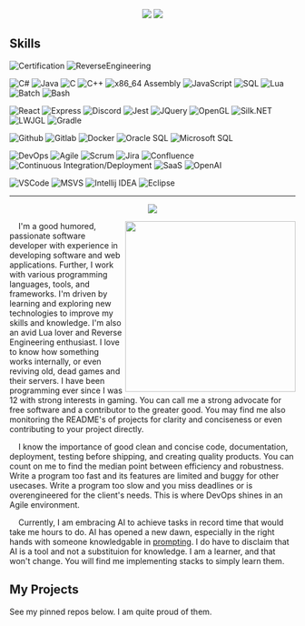 <p align="center">
<img src="https://github-readme-stats.vercel.app/api?username=tilkinsc&count_private=true&show_icons=true&theme=radical">
<img src="https://github-readme-stats.vercel.app/api/top-langs/?username=tilkinsc&layout=compact&theme=radical">
</p>

## Skills

![Certification](https://img.shields.io/badge/Networking%20Certification-darkslategray?logo=wireshark&logoColor=blue)
![ReverseEngineering](https://img.shields.io/badge/Reverse%20Engineering-darkslategray?logo=ida)

![C#](https://img.shields.io/badge/C%23.NET%20Core-darkslategray?logo=dotnet)
![Java](https://img.shields.io/badge/Java-darkslategray?logo=openjdk&logoColor=black)
![C](https://img.shields.io/badge/C-darkslategray?logo=gnu)
![C++](https://img.shields.io/badge/C++-darkslategray?logo=gnu)
![x86_64 Assembly](https://img.shields.io/badge/x86__64%20Assembly-darkslategray?logo=gnu)
![JavaScript](https://img.shields.io/badge/JavaScript-darkslategray?logo=javascript)
![SQL](https://img.shields.io/badge/SQL-darkslategray?logo=mysql)
![Lua](https://img.shields.io/badge/Lua-darkslategray?logo=lua&logoColor=blue)
![Batch](https://img.shields.io/badge/Batch-darkslategray?logo=Windows%20Terminal&logoColor=blue)
![Bash](https://img.shields.io/badge/Bash-darkslategray?logo=GNOME%20Terminal&logoColor=green)

![React](https://img.shields.io/badge/React.js-darkslategray?logo=react)
![Express](https://img.shields.io/badge/Express.js-darkslategray?logo=node.js)
![Discord](https://img.shields.io/badge/Discord.js-darkslategray?logo=discord)
![Jest](https://img.shields.io/badge/Jest.js-darkslategray?logo=jest)
![JQuery](https://img.shields.io/badge/JQuery.js-darkslategray?logo=jquery)
![OpenGL](https://img.shields.io/badge/OpenGL-darkslategray?logo=OpenGL)
![Silk.NET](https://img.shields.io/badge/Silk.NET-darkslategray?logo=Silk.net)
![LWJGL](https://img.shields.io/badge/LWJGL-darkslategray?logo=lwjgl)
![Gradle](https://img.shields.io/badge/Gradle-darkslategray?logo=gradle)

![Github](https://img.shields.io/badge/Github-darkslategray?logo=Github)
![Gitlab](https://img.shields.io/badge/Gitlab-darkslategray?logo=Gitlab)
![Docker](https://img.shields.io/badge/Docker-darkslategray?logo=docker)
![Oracle SQL](https://img.shields.io/badge/Oracle%20SQL%20Server-darkslategray?logo=oracle)
![Microsoft SQL](https://img.shields.io/badge/Microsoft%20SQL%20Server-darkslategray?logo=Microsoft%20SQL%20Server)

![DevOps](https://img.shields.io/badge/DevOps-darkslategray?logo=docker)
![Agile](https://img.shields.io/badge/Agile-darkslategray?logo=swift)
![Scrum](https://img.shields.io/badge/Scrum-darkslategray?logo=Scrum%20Alliance)
![Jira](https://img.shields.io/badge/Jira-darkslategray?logo=jira)
![Confluence](https://img.shields.io/badge/Confluence-darkslategray?logo=confluence)
![Continuous Integration/Deployment](https://img.shields.io/badge/Continuous%20Integration/Deployment%20(CI/CD)-darkslategray?logo=GitHub%20Actions)
![SaaS](https://img.shields.io/badge/SaaS-darkslategray?logo=MicroStrategy)
![OpenAI](https://img.shields.io/badge/AI-darkslategray?logo=OpenAI)

![VSCode](https://img.shields.io/badge/VSCode-darkslategray?logo=Visual%20Studio%20Code&logoColor=blue)
![MSVS](https://img.shields.io/badge/Visual%20Studio-darkslategray?logo=Visual%20Studio&logoColor=blue)
![Intellij IDEA](https://img.shields.io/badge/Intellij-darkslategray?logo=Intellij%20IDEA&logoColor=black)
![Eclipse](https://img.shields.io/badge/Eclipse-darkslategray?logo=Eclipse&logoColor=blue)

<hr>

<p align="center">
<img src=https://fontmeme.com/permalink/230317/cbc2223e97ef6fdbf101b309d3bf619e.png>
</p>

<img width=300 align=right src="https://user-images.githubusercontent.com/7494772/226935807-33b8d903-15f4-4a04-a466-a133a5b78ba1.png">

&nbsp;&nbsp;&nbsp;&nbsp;I'm a good humored, passionate software developer with experience in developing software and web applications. Further, I work with various programming languages, tools, and frameworks. I'm driven by learning and exploring new technologies to improve my skills and knowledge. I'm also an avid Lua lover and Reverse Engineering enthusiast. I love to know how something works internally, or even reviving old, dead games and their servers. I have been programming ever since I was 12 with strong interests in gaming. You can call me a strong advocate for free software and a contributor to the greater good. You may find me also monitoring the README's of projects for clarity and conciseness or even contributing to your project directly.

&nbsp;&nbsp;&nbsp;&nbsp;I know the importance of good clean and concise code, documentation, deployment, testing before shipping, and creating quality products. You can count on me to find the median point between efficiency and robustness. Write a program too fast and its features are limited and buggy for other usecases. Write a program too slow and you miss deadlines or is overengineered for the client's needs. This is where DevOps shines in an Agile environment.

&nbsp;&nbsp;&nbsp;&nbsp;Currently, I am embracing AI to achieve tasks in record time that would take me hours to do. AI has opened a new dawn, especially in the right hands with someone knowledgable in [prompting](https://en.wikipedia.org/wiki/Prompt_engineering). I do have to disclaim that AI is a tool and not a substituion for knowledge. I am a learner, and that won't change. You will find me implementing stacks to simply learn them.

## My Projects
See my pinned repos below. I am quite proud of them.


